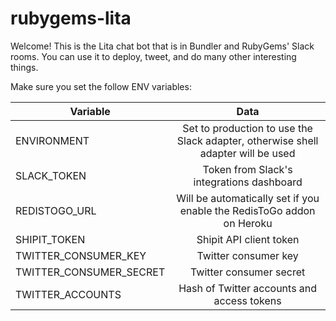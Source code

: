# rubygems-lita

Welcome! This is the Lita chat bot that is in Bundler and RubyGems' Slack rooms. You can use it to deploy, tweet, and do many other interesting things.

Make sure you set the follow ENV variables:

| Variable                    | Data           |
| ----------------------------|:--------------:|
| ENVIRONMENT                 | Set to production to use the Slack adapter, otherwise shell adapter will be used |
| SLACK_TOKEN                 | Token from Slack's integrations dashboard |
| REDISTOGO_URL               | Will be automatically set if you enable the RedisToGo addon on Heroku |
| SHIPIT_TOKEN                | Shipit API client token |
| TWITTER_CONSUMER_KEY        | Twitter consumer key |
| TWITTER_CONSUMER_SECRET     | Twitter consumer secret |
| TWITTER_ACCOUNTS            | Hash of Twitter accounts and access tokens |
